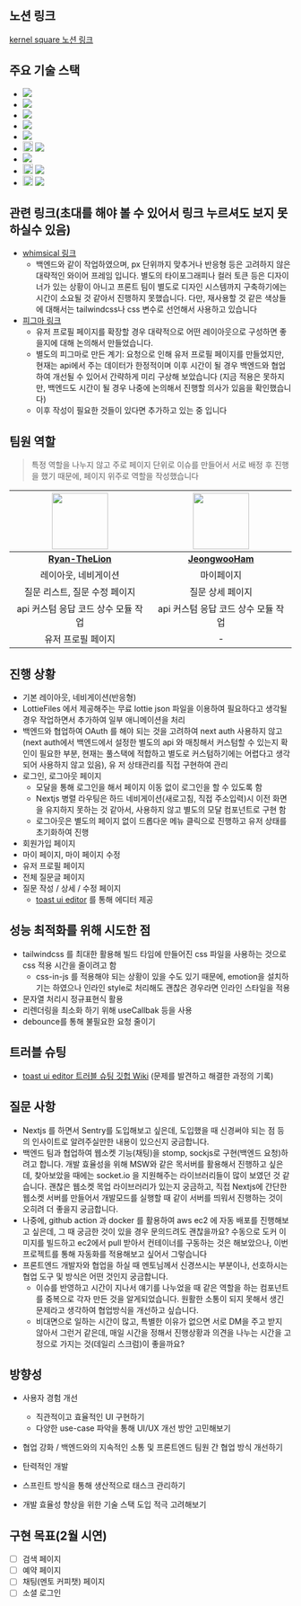 ## 노션 링크

[kernel square 노션 링크](https://www.notion.so/KernelSquare-96828531139a49a2983ec2a09a0df0ae?pvs=4)

## 주요 기술 스택

- <img src="https://img.shields.io/badge/Nextjs-ffffff?logo=nextdotjs&logoColor=000" />
- <img src="https://img.shields.io/badge/tailwindcss-ffffff?logo=tailwindcss" />
- <img src="https://img.shields.io/badge/axios-ffffff?logo=axios&logoColor=ffffff" />
- <img src="https://img.shields.io/badge/react query-ffffff?logo=reactquery" />
- <img src="https://img.shields.io/badge/recoil-ffffff?logo=recoil" />
- <img src="https://day.js.org/img/logo.png" width="18" height="18" /> <img src="https://img.shields.io/badge/dayjs-ffffff" />
- <img src="https://img.shields.io/badge/msw-ffffff?logo=mockserviceworker" />
- <img src="  
  https://ui.toast.com/icons-afac2d19e8aa82377b3f18a704d4acf5/favicon.ico" width="18" height="18" /> <img src="https://img.shields.io/badge/toast ui editor-ffffff" />
- <img src="https://airbnb.design/wp-content/themes/airbnbdesign/microsites/lottie/static/images/favicon.ico" width="18" height="18" /> <img src="https://img.shields.io/badge/Lottie-ffffff" />

## 관련 링크(초대를 해야 볼 수 있어서 링크 누르셔도 보지 못하실수 있음)

- [whimsical 링크](https://whimsical.com/kernelsquare-wireframe-Fg9Nsfmc73hfrCAD7waAxH)
  - 백엔드와 같이 작업하였으며, px 단위까지 맞추거나 반응형 등은 고려하지 않은 대략적인 와이어 프레임 입니다. 별도의 타이포그래피나 컬러 토큰 등은 디자이너가 있는 상황이 아니고 프론트 팀이 별도로 디자인 시스템까지 구축하기에는 시간이 소요될 것 같아서 진행하지 못했습니다. 다만, 재사용할 것 같은 색상들에 대해서는 tailwindcss나 css 변수로 선언해서 사용하고 있습니다
- [피그마 링크](https://www.figma.com/file/C06BL9d90R8S0aGZ7g9u2R/Untitled?type=design&node-id=0%3A1&mode=design&t=O7pBHyVWpDTRgJ0M-1)
  - 유저 프로필 페이지를 확장할 경우 대략적으로 어떤 레이아웃으로 구성하면 좋을지에 대해 논의해서 만들었습니다.
  - 별도의 피그마로 만든 계기: 요청으로 인해 유저 프로필 페이지를 만들었지만, 현재는 api에서 주는 데이터가 한정적이며 이후 시간이 될 경우 백엔드와 협업하여 개선될 수 있어서 간략하게 미리 구상해 보았습니다 (지금 적용은 못하지만, 백엔드도 시간이 될 경우 나중에 논의해서 진행할 의사가 있음을 확인했습니다)
  - 이후 작성이 필요한 것들이 있다면 추가하고 있는 중 입니다

## 팀원 역할

> 특정 역할을 나누지 않고 주로 페이지 단위로 이슈를 만들어서 서로 배정 후 진행을 했기 때문에, 페이지 위주로 역할을 작성했습니다

| <a href="https://github.com/Ryan-TheLion" target="_blank"><img src="https://avatars.githubusercontent.com/u/110394773?v=4" width="100" height="100" /></a> | <a href="https://github.com/JeongwooHam" target="_blank"><img src="https://avatars.githubusercontent.com/u/123251211?v=4" width="100" height="100" /></a> |
| :--------------------------------------------------------------------------------------------------------------------------------------------------------: | :-------------------------------------------------------------------------------------------------------------------------------------------------------: |
|                                                    **[Ryan-TheLion](https://github.com/Ryan-TheLion)**                                                     |                                                     **[JeongwooHam](https://github.com/JeongwooHam)**                                                     |
|                                                                    레이아웃, 네비게이션                                                                    |                                                                        마이페이지                                                                         |
|                                                               질문 리스트, 질문 수정 페이지                                                                |                                                                     질문 상세 페이지                                                                      |
|                                                            api 커스텀 응답 코드 상수 모듈 작업                                                             |                                                            api 커스텀 응답 코드 상수 모듈 작업                                                            |
|                                                                     유저 프로필 페이지                                                                     |                                                                             -                                                                             |

## 진행 상황

- 기본 레이아웃, 네비게이션(반응형)
- LottieFiles 에서 제공해주는 무료 lottie json 파일을 이용하여 필요하다고 생각될 경우 작업하면서 추가하여 일부 애니메이션을 처리
- 백엔드와 협업하여 OAuth 를 해야 되는 것을 고려하여 next auth 사용하지 않고(next auth에서 백엔드에서 설정한 별도의 api 와 매칭해서 커스텀할 수 있는지 확인이 필요한 부분, 현재는 풀스택에 적합하고 별도로 커스텀하기에는 어렵다고 생각되어 사용하지 않고 있음), 유 저 상태관리를 직접 구현하여 관리
- 로그인, 로그아웃 페이지
  - 모달을 통해 로그인을 해서 페이지 이동 없이 로그인을 할 수 있도록 함
  - Nextjs 병렬 라우팅은 하드 네비게이션(새로고침, 직접 주소입력)시 이전 화면을 유지하지 못하는 것 같아서, 사용하지 않고 별도의 모달 컴포넌트로 구현 함
  - 로그아웃은 별도의 페이지 없이 드롭다운 메뉴 클릭으로 진행하고 유저 상태를 초기화하여 진행
- 회원가입 페이지
- 마이 페이지, 마이 페이지 수정
- 유저 프로필 페이지
- 전체 질문글 페이지
- 질문 작성 / 상세 / 수정 페이지
  - [toast ui editor](https://ui.toast.com/tui-editor) 를 통해 에디터 제공

## 성능 최적화를 위해 시도한 점

- tailwindcss 를 최대한 활용해 빌드 타임에 만들어진 css 파일을 사용하는 것으로 css 적용 시간을 줄이려고 함
  - css-in-js 를 적용해야 되는 상황이 있을 수도 있기 때문에, emotion을 설치하기는 하였으나 인라인 style로 처리해도 괜찮은 경우라면 인라인 스타일을 적용
- 문자열 처리시 정규표현식 활용
- 리렌더링을 최소화 하기 위해 useCallbak 등을 사용
- debounce를 통해 불필요한 요청 줄이기

## 트러블 슈팅

- [toast ui editor 트러블 슈팅 깃헙 Wiki](<https://github.com/KernelSquare/Frontend/wiki/@toast%E2%80%90ui-editor-%EC%9D%B4%EC%8A%88-(with-Next.js-14-app-router)>) (문제를 발견하고 해결한 과정의 기록)

## 질문 사항

- Nextjs 를 하면서 Sentry를 도입해보고 싶은데, 도입했을 때 신경써야 되는 점 등의 인사이트로 알려주실만한 내용이 있으신지 궁금합니다.
- 백엔드 팀과 협업하여 웹소켓 기능(채팅)을 stomp, sockjs로 구현(백엔드 요청)하려고 합니다. 개발 효율성을 위해 MSW와 같은 목서버를 활용해서 진행하고 싶은데, 찾아보았을 때에는 socket.io 을 지원해주는 라이브러리들이 많이 보였던 것 같습니다. 괜찮은 웹소켓 목업 라이브러리가 있는지 궁금하고, 직접 Nextjs에 간단한 웹소켓 서버를 만들어서 개발모드를 실행할 때 같이 서버를 띄워서 진행하는 것이 오히려 더 좋을지 궁금합니다.
- 나중에, github action 과 docker 를 활용하여 aws ec2 에 자동 배포를 진행해보고 싶은데, 그 때 궁금한 것이 있을 경우 문의드려도 괜찮을까요? 수동으로 도커 이미지를 빌드하고 ec2에서 pull 받아서 컨테이너를 구동하는 것은 해보았으나, 이번 프로젝트를 통해 자동화를 적용해보고 싶어서 그렇습니다
- 프론트엔드 개발자와 협업을 하실 때 멘토님께서 신경쓰시는 부분이나, 선호하시는 협업 도구 및 방식은 어떤 것인지 궁금합니다.
  - 이슈를 반영하고 시간이 지나서 얘기를 나누었을 때 같은 역할을 하는 컴포넌트를 중복으로 각자 만든 것을 알게되었습니다. 원활한 소통이 되지 못해서 생긴 문제라고 생각하여 협업방식을 개선하고 싶습니다.
  - 비대면으로 일하는 시간이 많고, 특별한 이유가 없으면 서로 DM을 주고 받지 않아서 그런거 같은데, 매일 시간을 정해서 진행상황과 의견을 나누는 시간을 고정으로 가지는 것(데일리 스크럼)이 좋을까요?

## 방향성

- 사용자 경험 개선

  - 직관적이고 효율적인 UI 구현하기
  - 다양한 use-case 파악을 통해 UI/UX 개선 방안 고민해보기

- 협업 강화 / 백엔드와의 지속적인 소통 및 프론트엔드 팀원 간 협업 방식 개선하기

- 탄력적인 개발

- 스프린트 방식을 통해 생산적으로 태스크 관리하기

- 개발 효율성 향상을 위한 기술 스택 도입 적극 고려해보기

## 구현 목표(2월 시연)

- [ ] 검색 페이지
- [ ] 예약 페이지
- [ ] 채팅(멘토 커피챗) 페이지
- [ ] 소셜 로그인
